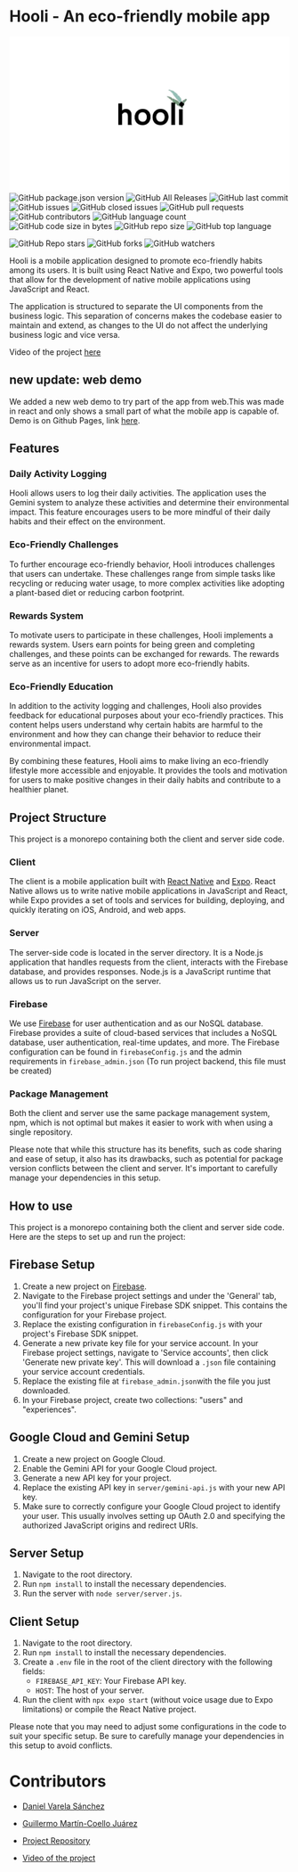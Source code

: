 # Hooli - An eco-friendly mobile app

![Hooli Logo](./assets/hooli.png)
![GitHub package.json version](https://img.shields.io/github/package-json/v/team-hashing/hooli)
![GitHub All Releases](https://img.shields.io/github/downloads/team-hashing/hooli/total)
![GitHub last commit](https://img.shields.io/github/last-commit/team-hashing/hooli)
![GitHub issues](https://img.shields.io/github/issues-raw/team-hashing/hooli)
![GitHub closed issues](https://img.shields.io/github/issues-closed-raw/team-hashing/hooli)
![GitHub pull requests](https://img.shields.io/github/issues-pr-raw/team-hashing/hooli)
![GitHub contributors](https://img.shields.io/github/contributors/team-hashing/hooli)
![GitHub language count](https://img.shields.io/github/languages/count/team-hashing/hooli)
![GitHub code size in bytes](https://img.shields.io/github/languages/code-size/team-hashing/hooli)
![GitHub repo size](https://img.shields.io/github/repo-size/team-hashing/hooli)
![GitHub top language](https://img.shields.io/github/languages/top/team-hashing/hooli)

![GitHub Repo stars](https://img.shields.io/github/stars/team-hashing/hooli?style=social)
![GitHub forks](https://img.shields.io/github/forks/team-hashing/hooli?style=social)
![GitHub watchers](https://img.shields.io/github/watchers/team-hashing/hooli?style=social)

Hooli is a mobile application designed to promote eco-friendly habits among its users. It is built using React Native and Expo, two powerful tools that allow for the development of native mobile applications using JavaScript and React.

The application is structured to separate the UI components from the business logic. This separation of concerns makes the codebase easier to maintain and extend, as changes to the UI do not affect the underlying business logic and vice versa.

Video of the project [here](https://www.youtube.com/watch?v=4azPGzbJKRg)

## new update: web demo
We added a new web demo to try part of the app from web.This was made in react and only shows a small part of what the mobile app is capable of. Demo is on Github Pages, link [here](https://team-hashing.github.io/hooli/).

## Features

### Daily Activity Logging

Hooli allows users to log their daily activities. The application uses the Gemini system to analyze these activities and determine their environmental impact. This feature encourages users to be more mindful of their daily habits and their effect on the environment.

### Eco-Friendly Challenges

To further encourage eco-friendly behavior, Hooli introduces challenges that users can undertake. These challenges range from simple tasks like recycling or reducing water usage, to more complex activities like adopting a plant-based diet or reducing carbon footprint.

### Rewards System

To motivate users to participate in these challenges, Hooli implements a rewards system. Users earn points for being green and completing challenges, and these points can be exchanged for rewards. The rewards serve as an incentive for users to adopt more eco-friendly habits.

### Eco-Friendly Education

In addition to the activity logging and challenges, Hooli also provides feedback for educational purposes about your eco-friendly practices. This content helps users understand why certain habits are harmful to the environment and how they can change their behavior to reduce their environmental impact.

By combining these features, Hooli aims to make living an eco-friendly lifestyle more accessible and enjoyable. It provides the tools and motivation for users to make positive changes in their daily habits and contribute to a healthier planet.


## Project Structure

This project is a monorepo containing both the client and server side code. 

### Client

The client is a mobile application built with [React Native](https://reactnative.dev/) and [Expo](https://expo.dev/). React Native allows us to write native mobile applications in JavaScript and React, while Expo provides a set of tools and services for building, deploying, and quickly iterating on iOS, Android, and web apps.

### Server

The server-side code is located in the server directory. It is a Node.js application that handles requests from the client, interacts with the Firebase database, and provides responses. Node.js is a JavaScript runtime that allows us to run JavaScript on the server.

### Firebase

We use [Firebase](https://firebase.google.com/) for user authentication and as our NoSQL database. Firebase provides a suite of cloud-based services that includes a NoSQL database, user authentication, real-time updates, and more. The Firebase configuration can be found in `firebaseConfig.js` and the admin requirements in `firebase_admin.json` (To run project backend, this file must be created)

### Package Management

Both the client and server use the same package management system, npm, which is not optimal but makes it easier to work with when using a single repository. 

Please note that while this structure has its benefits, such as code sharing and ease of setup, it also has its drawbacks, such as potential for package version conflicts between the client and server. It's important to carefully manage your dependencies in this setup.

## How to use

This project is a monorepo containing both the client and server side code. Here are the steps to set up and run the project:

## Firebase Setup

1. Create a new project on [Firebase](https://firebase.google.com/).
2. Navigate to the Firebase project settings and under the 'General' tab, you'll find your project's unique Firebase SDK snippet. This contains the configuration for your Firebase project.
3. Replace the existing configuration in `firebaseConfig.js` with your project's Firebase SDK snippet.
4. Generate a new private key file for your service account. In your Firebase project settings, navigate to 'Service accounts', then click 'Generate new private key'. This will download a `.json` file containing your service account credentials.
5. Replace the existing file at `firebase_admin.json`with the file you just downloaded.
6. In your Firebase project, create two collections: "users" and "experiences".

## Google Cloud and Gemini Setup
1. Create a new project on Google Cloud.
2. Enable the Gemini API for your Google Cloud project.
3. Generate a new API key for your project.
4. Replace the existing API key in `server/gemini-api.js` with your new API key.
5. Make sure to correctly configure your Google Cloud project to identify your user. This usually involves setting up OAuth 2.0 and specifying the authorized JavaScript origins and redirect URIs.


## Server Setup

1. Navigate to the root directory.
2. Run `npm install` to install the necessary dependencies.
3. Run the server with `node server/server.js`.

## Client Setup

1. Navigate to the root directory.
2. Run `npm install` to install the necessary dependencies.
3. Create a `.env` file in the root of the client directory with the following fields:
    - `FIREBASE_API_KEY`: Your Firebase API key.
    - `HOST`: The host of your server.
4. Run the client with `npx expo start` (without voice usage due to Expo limitations) or compile the React Native project.

Please note that you may need to adjust some configurations in the code to suit your specific setup. Be sure to carefully manage your dependencies in this setup to avoid conflicts.

# Contributors

- [Daniel Varela Sánchez](https://github.com/danivs10)
- [Guillermo Martín-Coello Juárez](https://github.com/Gmarcoel)

- [Project Repository](https://github.com/team-hashing/hooli)
- [Video of the project](https://www.youtube.com/watch?v=4azPGzbJKRg)